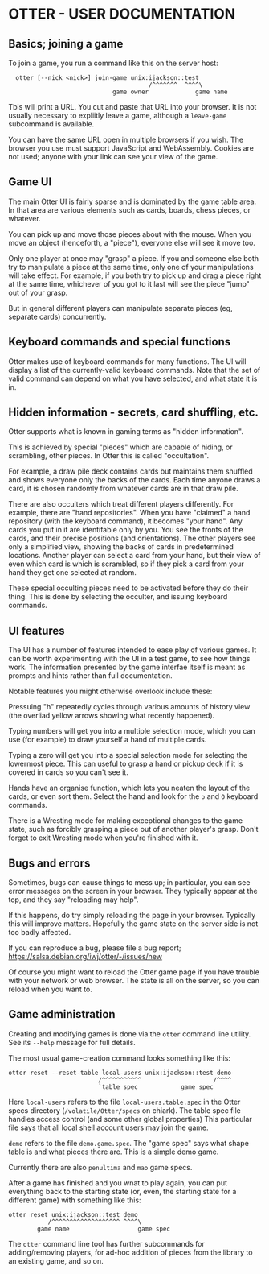 OTTER - USER DOCUMENTATION
==========================

Basics; joining a game
----------------------

To join a game, you run a command like this on the server host:
```
  otter [--nick <nick>] join-game unix:ijackson::test
                                       /^^^^^^^  ^^^^\
                             game owner             game name
```

Tbis will print a URL.  You cut and paste that URL into your browser.
It is not usually necessary to expliitly leave a game, although
a `leave-game` subcommand is available.

You can have the same URL open in multiple browsers if you wish.  The
browser you use must support JavaScript and WebAssembly.  Cookies are
not used; anyone with your link can see your view of the game.

Game UI
-------

The main Otter UI is fairly sparse and is dominated by the game table
area.  In that area are various elements such as cards, boards, chess
pieces, or whatever.

You can pick up and move those pieces about with the mouse.  When you
move an object (henceforth, a "piece"), everyone else will see it move
too.

Only one player at once may "grasp" a piece.  If you and someone else
both try to manipulate a piece at the same time, only one of your
manipulations will take effect.  For example, if you both try to pick
up and drag a piece right at the same time, whichever of you got to it
last will see the piece "jump" out of your grasp.

But in general different players can manipulate separate pieces (eg,
separate cards) concurrently.


Keyboard commands and special functions
---------------------------------------

Otter makes use of keyboard commands for many functions.  The UI will
display a list of the currently-valid keyboard commands.  Note that
the set of valid command can depend on what you have selected, and
what state it is in.


Hidden information - secrets, card shuffling, etc.
--------------------------------------------------

Otter supports what is known in gaming terms as "hidden information".

This is achieved by special "pieces" which are capable of hiding, or
scrambling, other pieces.  In Otter this is called "occultation".

For example, a draw pile deck contains cards but maintains them
shuffled and shows everyone only the backs of the cards.  Each time
anyone draws a card, it is chosen randomly from whatever cards are in
that draw pile.

There are also occulters which treat different players differently.
For example, there are "hand repositories".  When you have "claimed" a
hand repository (with the keyboard command), it becomes "your hand".
Any cards you put in it are identifable only by you.  You see the
fronts of the cards, and their precise positions (and orientations).
The other players see only a simplified view, showing the backs of
cards in predetermined locations.  Another player can select a card
from your hand, but their view of even which card is which is
scrambled, so if they pick a card from your hand they get one selected
at random.

These special occulting pieces need to be activated before they do
their thing.  This is done by selecting the occulter, and issuing
keyboard commands.


UI features
-----------

The UI has a number of features intended to ease play of various
games.  It can be worth experimenting with the UI in a test game, to
see how things work.  The information presented by the game interfae
itself is meant as prompts and hints rather than full documentation.

Notable features you might otherwise overlook include these:

Pressuing "h" repeatedly cycles through various amounts of history
view (the overliad yellow arrows showing what recently happened).

Typing numbers will get you into a multiple selection mode, which you
can use (for example) to draw yourself a hand of multiple cards.

Typing a zero will get you into a special selection mode for selecting
the lowermost piece.  This can useful to grasp a hand or pickup deck
if it is covered in cards so you can't see it.

Hands have an organise function, which lets you neaten the layout of
the cards, or even sort them.  Select the hand and look for the `o`
and `O` keyboard commands.

There is a Wresting mode for making exceptional changes to the game
state, such as forcibly grasping a piece out of another player's
grasp.  Don't forget to exit Wresting mode when you're finished with
it.


Bugs and errors
---------------

Sometimes, bugs can cause things to mess up; in particular, you can
see error messages on the screen in your browser.  They typically
appear at the top, and they say "reloading may help".

If this happens, do try simply reloading the page in your browser.
Typically this will improve matters.  Hopefully the game state on the
server side is not too badly affected.

If you can reproduce a bug, please file a bug report;
  https://salsa.debian.org/iwj/otter/-/issues/new

Of course you might want to reload the Otter game page if you have
trouble with your network or web browser.  The state is all on the
server, so you can reload when you want to.


Game administration
-------------------

Creating and modifying games is done via the `otter` command line
utility.  See its `--help` message for full details.

The most usual game-creation command looks something like this:

```
otter reset --reset-table local-users unix:ijackson::test demo
                         /^^^^^^^^^^^                    /^^^^
                         `table spec            game spec
```

Here `local-users` refers to the file `local-users.table.spec` in the
Otter specs directory (`/volatile/Otter/specs` on chiark).  The table
spec file handles access control (and some other global properties)
This particular file says that all local shell account users may join
the game.

`demo` refers to the file `demo.game.spec`.  The "game spec" says what
shape table is and what pieces there are.  This is a simple demo game.

Currently there are also `penultima` and `mao` game specs.

After a game has finished and you wnat to play again, you can put
everything back to the starting state (or, even, the starting state
for a different game) with something like this:

```
otter reset unix:ijackson::test demo
           /^^^^^^^^^^^^^^^^^^^ ^^^^\
        game name                   game spec
```

The `otter` command line tool has further subcommands for
adding/removing players, for ad-hoc addition of pieces from the
library to an existing game, and so on.
